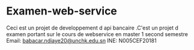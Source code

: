 # Examen-web-service
Ceci est un projet de developpement d api bancaire .C'est un projet d examen portant sur le cours de webservice en master 1 second semestre
Email: babacar.ndiaye20@unchk.edu.sn
INE: N005CEF20181
